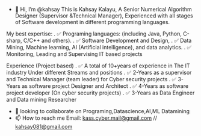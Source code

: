 - 👋 Hi, I’m @kahsay
This is Kahsay Kalayu, A Senior Numerical Algorithm Designer (Supervisor &Technical Manager), Experienced with all stages of Software development in different programming languages.

My best expertise:
. ✅ Programing languages: (including Java, Python, C-sharp, C/C++ and others).
. ✅ Software Development and Design,
. ✅ Data Mining, Machine learning, AI (Artificial intelligence), and data analytics.
. ✅ Monitoring, Leading and Supervising IT based projects

Experience (Project based)
. ✅ A total of 10+years of experience in The IT industry Under different Streams and positions
. ✅ 2-Years as a supervisor and Technical Manager (team leader) for Cyber security projects
. ✅ 3-Years as software project Designer and Architect
. ✅ 4-Years as software project developer (On cyber security projects)
. ✅ 3-Years as Data Engineer and Data mining Researcher
- 💞️ looking to collaborate on Programing,Datascience,AI,ML Datamining
- 📫 How to reach me Email: kass.cyber.mail@gmail.com // kahsay081@gmail.com

<!---
kahsay/kahsay is a ✨ special ✨ repository because its `README.md` (this file) appears on your GitHub profile.
You can click the Preview link to take a look at your changes.
--->
